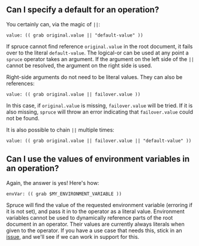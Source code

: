 ## Can I specify a default for an operation?

You certainly can, via the magic of `||`:

```
value: (( grab original.value || "default-value" ))
```

If spruce cannot find reference `original.value` in the root document,
it fails over to the literal `default-value`. The logical-or can be used
at any point a `spruce` operator takes an argument. If the argument on the
left side of the `||` cannot be resolved, the argument on the right side is
used. 

Right-side arguments do not need to be literal values. They can also be references:

```
value: (( grab original.value || failover.value ))
```

In this case, if `original.value` is missing, `failover.value` will be tried.
If it is also missing, `spruce` will throw an error indicating that `failover.value`
could not be found.

It is also possible to chain `||` multiple times:

```
value: (( grab original.value || failover.value || "default-value" ))
```

## Can I use the values of environment variables in an operation?

Again, the answer is yes! Here's how:

```
envVar: (( grab $MY_ENVIRONMENT_VARIABLE ))
```

Spruce will find the value of the requested environment variable (erroring if it is not set),
and pass it in to the operator as a literal value. Environment variables cannot be used to dynamically
reference parts of the root document in an operator. Their values are currently always literals when
given to the operator. If you have a use case that needs this, stick in an [issue][issues], and
we'll see if we can work in support for this.

[issues]: https://github.com/geofffranks/spruce/issues
